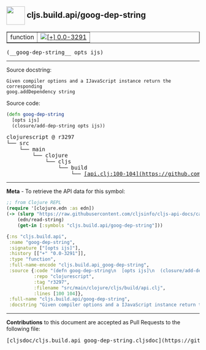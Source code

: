 ## <img width="48px" valign="middle" src="http://i.imgur.com/Hi20huC.png"> cljs.build.api/goog-dep-string

 <table border="1">
<tr>

<td>function</td>
<td><a href="https://github.com/cljsinfo/cljs-api-docs/tree/0.0-3291"><img valign="middle" alt="[+] 0.0-3291" src="https://img.shields.io/badge/+-0.0--3291-lightgrey.svg"></a> </td>
</tr>
</table>

 <samp>
(__goog-dep-string__ opts ijs)<br>
</samp>

---




Source docstring:

```
Given compiler options and a IJavaScript instance return the corresponding
goog.addDependency string
```

Source code:

```clj
(defn goog-dep-string
  [opts ijs]
  (closure/add-dep-string opts ijs))
```

 <pre>
clojurescript @ r3297
└── src
    └── main
        └── clojure
            └── cljs
                └── build
                    └── <ins>[api.clj:100-104](https://github.com/clojure/clojurescript/blob/r3297/src/main/clojure/cljs/build/api.clj#L100-L104)</ins>
</pre>


---

__Meta__ - To retrieve the API data for this symbol:

```clj
;; from Clojure REPL
(require '[clojure.edn :as edn])
(-> (slurp "https://raw.githubusercontent.com/cljsinfo/cljs-api-docs/catalog/cljs-api.edn")
    (edn/read-string)
    (get-in [:symbols "cljs.build.api/goog-dep-string"]))
```

```clj
{:ns "cljs.build.api",
 :name "goog-dep-string",
 :signature ["[opts ijs]"],
 :history [["+" "0.0-3291"]],
 :type "function",
 :full-name-encode "cljs.build.api_goog-dep-string",
 :source {:code "(defn goog-dep-string\n  [opts ijs]\n  (closure/add-dep-string opts ijs))",
          :repo "clojurescript",
          :tag "r3297",
          :filename "src/main/clojure/cljs/build/api.clj",
          :lines [100 104]},
 :full-name "cljs.build.api/goog-dep-string",
 :docstring "Given compiler options and a IJavaScript instance return the corresponding\ngoog.addDependency string"}

```

---

__Contributions__ to this document are accepted as Pull Requests to the following file:

 <pre>
[cljsdoc/cljs.build.api_goog-dep-string.cljsdoc](https://github.com/cljsinfo/cljs-api-docs/blob/master/cljsdoc/cljs.build.api_goog-dep-string.cljsdoc)
</pre>

